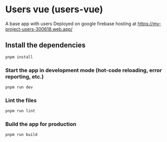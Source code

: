 # Users vue (users-vue)

A base app with users
Deployed on google firebase hosting at https://my-project-users-300618.web.app/

## Install the dependencies
```bash
pnpm install
```

### Start the app in development mode (hot-code reloading, error reporting, etc.)
```bash
pnpm run dev
```


### Lint the files
```bash
pnpm run lint
```


### Build the app for production
```bash
pnpm run build
```
